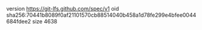 version https://git-lfs.github.com/spec/v1
oid sha256:70441b8089f0af21101570cb88514040b458a1d78fe299e4bfee0044684fdee2
size 4638
